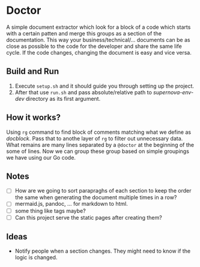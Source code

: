 # Doctor

A simple document extractor which look for a block of a code which starts with a certain patten and merge this groups as
a section of the documentation. This way your business/technical/... documents can be as close as possible to the code
for the developer and share the same life cycle. If the code changes, changing the document is easy and vice versa.

## Build and Run

1. Execute `setup.sh` and it should guide you through setting up the project.
2. After that use `run.sh` and pass absolute/relative path to *supernova-env-dev* directory as its first argument.

## How it works?

Using `rg` command to find block of comments matching what we define as *docblock*. Pass that to anothe layer of `rg` to
filter out unnecessary data. What remains are many lines separated by a `@doctor` at the beginning of the some of lines.
Now we can group these group based on simple groupings we have using our Go code.

## Notes

- [ ] How are we going to sort parapraghs of each section to keep the order the same when generating the document multiple times in a row?
- [ ] mermaid.js, pandoc, ... for markdown to html.
- [ ] some thing like tags maybe?
- [ ] Can this project serve the static pages after creating them?

## Ideas

* Notify people when a section changes. They might need to know if the logic is changed.
